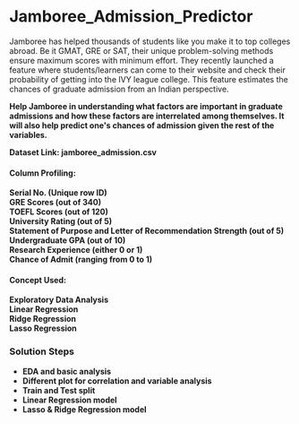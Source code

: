 # Jamboree_Admission_Predictor

Jamboree has helped thousands of students like you make it to top colleges abroad. Be it GMAT, GRE or SAT, their unique problem-solving methods ensure maximum scores with minimum effort.
They recently launched a feature where students/learners can come to their website and check their probability of getting into the IVY league college. This feature estimates the chances of graduate admission from an Indian perspective.

<b>Help Jamboree in understanding what factors are important in graduate admissions and how these factors are interrelated among themselves. It will also help predict one's chances of admission given the rest of the variables.<b>


Dataset Link: jamboree_admission.csv

#### Column Profiling:

Serial No. (Unique row ID)<br>
GRE Scores (out of 340)<br>
TOEFL Scores (out of 120)<br>
University Rating (out of 5)<br>
Statement of Purpose and Letter of Recommendation Strength (out of 5)<br>
Undergraduate GPA (out of 10)<br>
Research Experience (either 0 or 1)<br>
Chance of Admit (ranging from 0 to 1)<br>


#### Concept Used:

Exploratory Data Analysis<br>
Linear Regression<br>
Ridge Regression<br>
Lasso Regression<br>


### Solution Steps

* EDA and basic analysis
* Different plot for correlation and variable analysis
* Train and Test split
* Linear Regression model
* Lasso & Ridge Regression model

